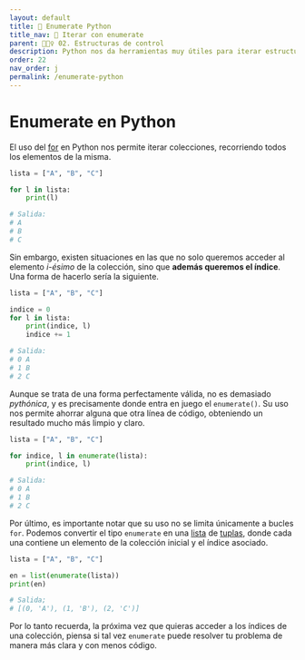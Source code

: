 ```yaml
---
layout: default
title: 📙 Enumerate Python
title_nav: 📙 Iterar con enumerate
parent: 🏄🏻‍♀️ 02. Estructuras de control
description: Python nos da herramientas muy útiles para iterar estructuras de datos, como zip y enumerate.
order: 22
nav_order: j
permalink: /enumerate-python
---
```


# Enumerate en Python

El uso del [for](/for-python) en Python nos permite iterar colecciones, recorriendo todos los elementos de la misma.

```python
lista = ["A", "B", "C"]

for l in lista:
    print(l)

# Salida:
# A
# B
# C
```

Sin embargo, existen situaciones en las que no solo queremos acceder al elemento *i-ésimo* de la colección, sino que **además queremos el índice**. Una forma de hacerlo sería la siguiente.

```python
lista = ["A", "B", "C"]

indice = 0
for l in lista:
    print(indice, l)
    indice += 1

# Salida:
# 0 A
# 1 B
# 2 C
```

Aunque se trata de una forma perfectamente válida, no es demasiado *pythónica*, y es precisamente donde entra en juego el `enumerate()`. Su uso nos permite ahorrar alguna que otra línea de código, obteniendo un resultado mucho más limpio y claro.

```python
lista = ["A", "B", "C"]

for indice, l in enumerate(lista):
    print(indice, l)

# Salida:
# 0 A
# 1 B
# 2 C
```

Por último, es importante notar que su uso no se limita únicamente a bucles `for`. Podemos convertir el tipo `enumerate` en una [lista](/listas-en-python) de [tuplas](/tuplas-python), donde cada una contiene un elemento de la colección inicial y el índice asociado.

```python
lista = ["A", "B", "C"]

en = list(enumerate(lista))
print(en)

# Salida;
# [(0, 'A'), (1, 'B'), (2, 'C')]
```

Por lo tanto recuerda, la próxima vez que quieras acceder a los índices de una colección, piensa si tal vez `enumerate` puede resolver tu problema de manera más clara y con menos código.